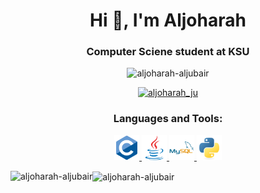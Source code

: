 <h1 align="center">Hi 👋, I'm Aljoharah</h1>
<h3 align="center">Computer Sciene student at KSU</h3>

<p align="center"> <img src="https://komarev.com/ghpvc/?username=aljoharah-aljubair&label=Profile%20views&color=0e75b6&style=flat" alt="aljoharah-aljubair" /> </p>

<p align="center"> <a href="https://twitter.com/aljoharah_ju" target="blank"><img src="https://img.shields.io/twitter/follow/aljoharah_ju?logo=twitter&style=for-the-badge" alt="aljoharah_ju" /></a> </p>



<h3 align="center">Languages and Tools:</h3>
<p align="center"> <a href="https://www.cprogramming.com/" target="_blank" rel="noreferrer"> <img src="https://raw.githubusercontent.com/devicons/devicon/master/icons/c/c-original.svg" alt="c" width="40" height="40"/> </a> <a href="https://www.java.com" target="_blank" rel="noreferrer"> <img src="https://raw.githubusercontent.com/devicons/devicon/master/icons/java/java-original.svg" alt="java" width="40" height="40"/> </a> <a href="https://www.mysql.com/" target="_blank" rel="noreferrer"> <img src="https://raw.githubusercontent.com/devicons/devicon/master/icons/mysql/mysql-original-wordmark.svg" alt="mysql" width="40" height="40"/> </a> <a href="https://www.python.org" target="_blank" rel="noreferrer"> <img src="https://raw.githubusercontent.com/devicons/devicon/master/icons/python/python-original.svg" alt="python" width="40" height="40"/> </a> </p>

<p><img align="left" src="https://github-readme-stats.vercel.app/api/top-langs?username=aljoharah-aljubair&theme=dark&show_icons=true&locale=en&layout=compact" alt="aljoharah-aljubair" /></p>

<p><img align="center" src="https://github-readme-streak-stats.herokuapp.com/?user=aljoharah-aljubair&theme=dark" alt="aljoharah-aljubair" /></p>
